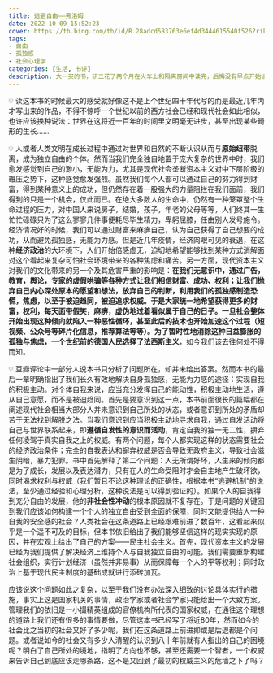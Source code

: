 ```yaml
---
title: 逃避自由——弗洛姆
date: 2022-10-09 15:52:23
cover: https://th.bing.com/th/id/R.28adcd583763e6ef4d3444615540f526?rik=OtT%2bPfMX6sK5Uw&riu=http%3a%2f%2fbooklibimg.kfzimg.com%2fdata%2fbook_lib_img_v2%2fuser%2f0%2fef6c%2fef6c8689736b561e5bcb0d3eed8bc900_0_1_0_0.jpg&ehk=4zZ%2bbnxCPVrPF950aHBDqWeKqEvwDre7sFI0r2beCO8%3d&risl=&pid=ImgRaw&r=0
tags:
- 自由
- 孤独感
- 社会心理学
categories: [生活, 书评]
description: 大一买的书，研二花了两个月在火车上和隔离房间中读完，后悔没有早点开始读。
---
```


💡 读这本书的时候最大的感受就好像这不是上个世纪四十年代写的而是最近几年内才写出来的作品，不得不惊呼一个世纪以前的西方社会已经和现代社会如此相似，也许应该换种说法：世界在这将近一百年的时间里文明毫无进步，甚至出现某些畸形的生长……

💡 人或者人类文明在成长过程中通过对世界和自然的不断认识从而与**原始纽带**脱离，成为独立自由的个体。然而当我们完全独自地置于庞大复杂的世界中时，我们愈发感觉到自己的渺小，无能为力，尤其是现代社会垄断资本主义对中下层阶级的碾压之势下，这种感觉愈发强烈。虽然我们每个人都可以通过自己的努力得到财富，得到某种意义上的成功，但仍然存在着一股强大的力量阻拦在我们面前，我们得到的只是一个机会，仅此而已。在绝大多数人的生命中，仍然有一种笼罩整个生命过程的压力，对中国人来说房子，结婚，孩子，年老的父母等等，人们终其一生忙忙碌碌只为了这么寥寥几件事便耗尽毕生精力，卑躬屈膝，任由别人发号施令。经济情况好的时候，我们可以通过财富来麻痹自己，认为自己获得了自己想要的成功，从而避免孤独感，无能为力感。但是近几年疫情，经济肉眼可见的衰退，在这种**经济政治**的大环境下，人们开始倍感虚无，迫切地希望能够找到某种方式消解面对这个看起来复杂可怕社会环境带来的各种焦虑和痛苦。另一方面，现代资本主义对我们的文化带来的另一个及其危害严重的影响是：**在我们无意识中，通过广告，教育，舆论，专家的虚假哄骗等各种方式让我们相信财富、成功、权利；让我们抛弃自己内心深处原本的愿望和想法，放弃自己的判断，利用我们的孤独感制造恐慌，焦虑，以至于被迫趋同，被迫追求权威。**于是大家统一地希望获得更多的财富，权利，每天面带假笑，麻痹，虚伪地过着看似属于自己的日子。一旦社会整体开始出现这种倾向就陷入一种恶性循环，甚至此后的技术也开始加速这个过程（短视频、公众号等碎片化信息，推荐算法等等）。为了暂时性地消除这种日益膨胀的孤独与焦虑，一个世纪前的德国人民选择了**法西斯主义**，如今我们该去往何处不得而知。

💡 豆瓣评论中一部分人说本书只分析了问题所在，却并未给出答案。然而本书的最后一章明确指出了我们长久有效地解决自身孤独感，无能为力感的途径：实现自我的积极主动。对个体自我来说，应当充分发挥自己的能动性，积极主动地生活，遵从自己意愿，而不是被迫趋同。首先是要意识到这一点，本书前面很长的篇幅都在阐述现代社会相当大部分人并未意识到自己所处的状态，或者意识到所处的矛盾却苦于无法找到解脱之法。当我们意识到应当积极主动地寻求自我，通过自发活动将自己与世界联系起来，即**遵循自发性的意识而活动**，肯定自我的独一无二性，摒弃任何凌驾于真实自我之上的权威。有两个问题，每个人都实现这样的状态需要社会的经济政治条件；完全的自我表达和摒弃权威是否会导致无政府主义，导致社会滋生阴暗，暴力犯罪。书中首先解释了第二个问题：人无所谓好坏，人生来的倾向都是为了成长，发展以及表达潜力，只有在人的生命受阻时才会自主地产生破坏欲，同时渴求权利与权威（我们暂且不论这种理论的正确性，根据本书“逃避机制”的说法，至少通过经验和心理分析，这种说法是可以得到验证的）。如果个人的自我得到充分自由的发展，他的**非社会性冲动**的根本原因就不复存在。于是问题的关键回到我们应该如何构建一个个人的独立自由受到全面的保障，同时又能提供给人一种自我的安全感的社会？人类社会在这条道路上已经艰难前进了数百年，这看起来似乎是一个遥不可及的目标，但本书依旧给出了我们能够坚信这样的现实实现的原因，并在宏观上给出了自己的方案——民主社会主义。首先，现代资本主义的发展已经为我们提供了解决经济上维持个人与自我独立自由的可能，我们需要重新构建社会组织，实行计划经济（虽然并非易事）从而保障每一个人的平等权利；同时政治上基于现代民主制度的基础成就进行添砖加瓦。

应该说这个问题如此之复杂，以至于我们没有办法深入细致的讨论具体实行的措施，事实上这是国家机关的事情，政治学家或者社会学家只能给出一个大致方案。管理我们的依旧是一小撮精英组成的官僚机构所代表的国家权威，在通往这个理想的道路上我们还有很多的事情要做，尽管这本书已经写了将近80年，然而如今的社会比之当初的社会又好了多少呢，我们在这条道路上前进抑或是后退都是个问题。或者说如今的社会又有多少人清醒的认识到八十年前就有人指出的自己的困境呢？明白了自己所处的境地，指明了方向也不够，甚至还需要一个智者，一个权威来告诉自己到底应该走哪条路，这不是又回到了最初的权威主义的危墙之下了吗？
